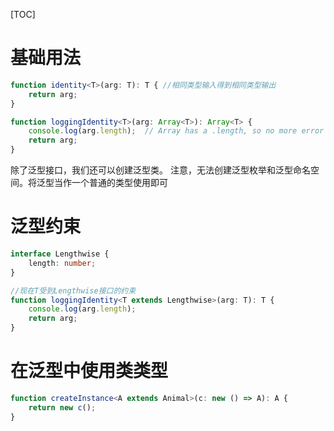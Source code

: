 [TOC]

# 基础用法
```ts
function identity<T>(arg: T): T { //相同类型输入得到相同类型输出
    return arg;
}

function loggingIdentity<T>(arg: Array<T>): Array<T> {
    console.log(arg.length);  // Array has a .length, so no more error
    return arg;
}
```
除了泛型接口，我们还可以创建泛型类。 注意，无法创建泛型枚举和泛型命名空间。将泛型当作一个普通的类型使用即可

# 泛型约束
```ts
interface Lengthwise {
    length: number;
}

//现在T受到Lengthwise接口的约束
function loggingIdentity<T extends Lengthwise>(arg: T): T {
    console.log(arg.length); 
    return arg;
}
```

# 在泛型中使用类类型
```ts
function createInstance<A extends Animal>(c: new () => A): A {
    return new c();
}
```
